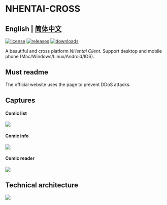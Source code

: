 # NHENTAI-CROSS

##  English | [简体中文](README-zh.md)

[![license](https://img.shields.io/github/license/niuhuan/nhentai-cross)](https://raw.githubusercontent.com/niuhuan/nhentai-cross/master/LICENSE)
[![releases](https://img.shields.io/github/v/release/niuhuan/nhentai-cross)](https://github.com/niuhuan/nhentai-cross/releases)
[![downloads](https://img.shields.io/github/downloads/niuhuan/nhentai-cross/total)](https://github.com/niuhuan/nhentai-cross/releases)

A beautiful and cross platform *NHentai Client*. Support desktop and mobile phone (Mac/Windows/Linux/Android/IOS).

## Must readme

The official website uses the page to prevent DDoS attacks.

## Captures

#### Comic list

![](images/comic_list.png)

#### Comic info

![](images/comic_info.png)

#### Comic reader

![](images/comic_reader.png)


## Technical architecture

![](images/technologies.png)
